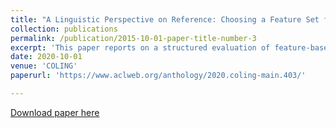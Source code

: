 ```yaml
---
title: "A Linguistic Perspective on Reference: Choosing a Feature Set for Generating Referring Expressions in Context"
collection: publications
permalink: /publication/2015-10-01-paper-title-number-3
excerpt: 'This paper reports on a structured evaluation of feature-based Machine Learning algorithms for selecting the form of a referring expression in discourse context. Based on this evaluation, we selected seven feature sets from the literature, amounting to 65 distinct linguistic features. The features were then grouped into 9 broad classes. After building Random Forest models, we used Feature Importance Ranking and Sequential Forward Search methods to assess the importance of the features. Combining the results of the two methods, we propose a consensus feature set. The 6 features in our consensus set come from 4 different classes, namely grammatical role, inherent features of the referent, antecedent form and recency.'
date: 2020-10-01
venue: 'COLING'
paperurl: 'https://www.aclweb.org/anthology/2020.coling-main.403/'

---
```


[Download paper here](https://www.aclweb.org/anthology/2020.coling-main.403.pdf)
